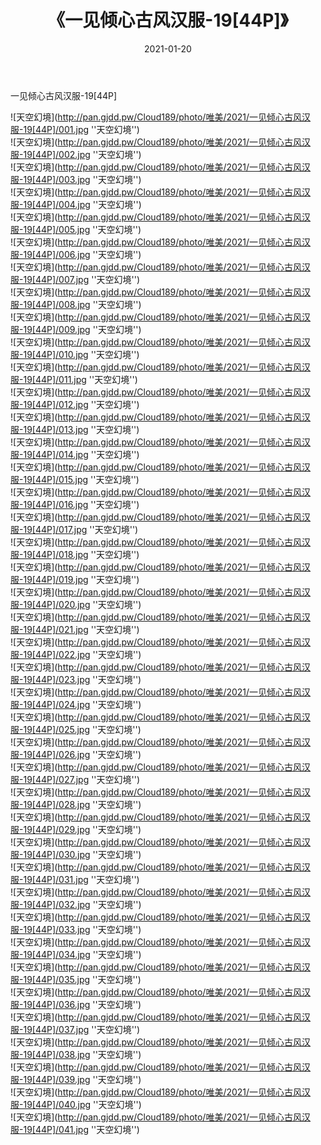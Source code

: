 ﻿---
layout: post
title:  《一见倾心古风汉服-19[44P]》
date:   2021-01-20
img: http://pan.gjdd.pw/Cloud189/photo/唯美/2021/一见倾心古风汉服-19[44P]/000.jpg
categories: [美女, 清纯, 唯美]
---

一见倾心古风汉服-19[44P]



![天空幻境](http://pan.gjdd.pw/Cloud189/photo/唯美/2021/一见倾心古风汉服-19[44P]/001.jpg ''天空幻境'') <br>
![天空幻境](http://pan.gjdd.pw/Cloud189/photo/唯美/2021/一见倾心古风汉服-19[44P]/002.jpg ''天空幻境'') <br>
![天空幻境](http://pan.gjdd.pw/Cloud189/photo/唯美/2021/一见倾心古风汉服-19[44P]/003.jpg ''天空幻境'') <br>
![天空幻境](http://pan.gjdd.pw/Cloud189/photo/唯美/2021/一见倾心古风汉服-19[44P]/004.jpg ''天空幻境'') <br>
![天空幻境](http://pan.gjdd.pw/Cloud189/photo/唯美/2021/一见倾心古风汉服-19[44P]/005.jpg ''天空幻境'') <br>
![天空幻境](http://pan.gjdd.pw/Cloud189/photo/唯美/2021/一见倾心古风汉服-19[44P]/006.jpg ''天空幻境'') <br>
![天空幻境](http://pan.gjdd.pw/Cloud189/photo/唯美/2021/一见倾心古风汉服-19[44P]/007.jpg ''天空幻境'') <br>
![天空幻境](http://pan.gjdd.pw/Cloud189/photo/唯美/2021/一见倾心古风汉服-19[44P]/008.jpg ''天空幻境'') <br>
![天空幻境](http://pan.gjdd.pw/Cloud189/photo/唯美/2021/一见倾心古风汉服-19[44P]/009.jpg ''天空幻境'') <br>
![天空幻境](http://pan.gjdd.pw/Cloud189/photo/唯美/2021/一见倾心古风汉服-19[44P]/010.jpg ''天空幻境'') <br>
![天空幻境](http://pan.gjdd.pw/Cloud189/photo/唯美/2021/一见倾心古风汉服-19[44P]/011.jpg ''天空幻境'') <br>
![天空幻境](http://pan.gjdd.pw/Cloud189/photo/唯美/2021/一见倾心古风汉服-19[44P]/012.jpg ''天空幻境'') <br>
![天空幻境](http://pan.gjdd.pw/Cloud189/photo/唯美/2021/一见倾心古风汉服-19[44P]/013.jpg ''天空幻境'') <br>
![天空幻境](http://pan.gjdd.pw/Cloud189/photo/唯美/2021/一见倾心古风汉服-19[44P]/014.jpg ''天空幻境'') <br>
![天空幻境](http://pan.gjdd.pw/Cloud189/photo/唯美/2021/一见倾心古风汉服-19[44P]/015.jpg ''天空幻境'') <br>
![天空幻境](http://pan.gjdd.pw/Cloud189/photo/唯美/2021/一见倾心古风汉服-19[44P]/016.jpg ''天空幻境'') <br>
![天空幻境](http://pan.gjdd.pw/Cloud189/photo/唯美/2021/一见倾心古风汉服-19[44P]/017.jpg ''天空幻境'') <br>
![天空幻境](http://pan.gjdd.pw/Cloud189/photo/唯美/2021/一见倾心古风汉服-19[44P]/018.jpg ''天空幻境'') <br>
![天空幻境](http://pan.gjdd.pw/Cloud189/photo/唯美/2021/一见倾心古风汉服-19[44P]/019.jpg ''天空幻境'') <br>
![天空幻境](http://pan.gjdd.pw/Cloud189/photo/唯美/2021/一见倾心古风汉服-19[44P]/020.jpg ''天空幻境'') <br>
![天空幻境](http://pan.gjdd.pw/Cloud189/photo/唯美/2021/一见倾心古风汉服-19[44P]/021.jpg ''天空幻境'') <br>
![天空幻境](http://pan.gjdd.pw/Cloud189/photo/唯美/2021/一见倾心古风汉服-19[44P]/022.jpg ''天空幻境'') <br>
![天空幻境](http://pan.gjdd.pw/Cloud189/photo/唯美/2021/一见倾心古风汉服-19[44P]/023.jpg ''天空幻境'') <br>
![天空幻境](http://pan.gjdd.pw/Cloud189/photo/唯美/2021/一见倾心古风汉服-19[44P]/024.jpg ''天空幻境'') <br>
![天空幻境](http://pan.gjdd.pw/Cloud189/photo/唯美/2021/一见倾心古风汉服-19[44P]/025.jpg ''天空幻境'') <br>
![天空幻境](http://pan.gjdd.pw/Cloud189/photo/唯美/2021/一见倾心古风汉服-19[44P]/026.jpg ''天空幻境'') <br>
![天空幻境](http://pan.gjdd.pw/Cloud189/photo/唯美/2021/一见倾心古风汉服-19[44P]/027.jpg ''天空幻境'') <br>
![天空幻境](http://pan.gjdd.pw/Cloud189/photo/唯美/2021/一见倾心古风汉服-19[44P]/028.jpg ''天空幻境'') <br>
![天空幻境](http://pan.gjdd.pw/Cloud189/photo/唯美/2021/一见倾心古风汉服-19[44P]/029.jpg ''天空幻境'') <br>
![天空幻境](http://pan.gjdd.pw/Cloud189/photo/唯美/2021/一见倾心古风汉服-19[44P]/030.jpg ''天空幻境'') <br>
![天空幻境](http://pan.gjdd.pw/Cloud189/photo/唯美/2021/一见倾心古风汉服-19[44P]/031.jpg ''天空幻境'') <br>
![天空幻境](http://pan.gjdd.pw/Cloud189/photo/唯美/2021/一见倾心古风汉服-19[44P]/032.jpg ''天空幻境'') <br>
![天空幻境](http://pan.gjdd.pw/Cloud189/photo/唯美/2021/一见倾心古风汉服-19[44P]/033.jpg ''天空幻境'') <br>
![天空幻境](http://pan.gjdd.pw/Cloud189/photo/唯美/2021/一见倾心古风汉服-19[44P]/034.jpg ''天空幻境'') <br>
![天空幻境](http://pan.gjdd.pw/Cloud189/photo/唯美/2021/一见倾心古风汉服-19[44P]/035.jpg ''天空幻境'') <br>
![天空幻境](http://pan.gjdd.pw/Cloud189/photo/唯美/2021/一见倾心古风汉服-19[44P]/036.jpg ''天空幻境'') <br>
![天空幻境](http://pan.gjdd.pw/Cloud189/photo/唯美/2021/一见倾心古风汉服-19[44P]/037.jpg ''天空幻境'') <br>
![天空幻境](http://pan.gjdd.pw/Cloud189/photo/唯美/2021/一见倾心古风汉服-19[44P]/038.jpg ''天空幻境'') <br>
![天空幻境](http://pan.gjdd.pw/Cloud189/photo/唯美/2021/一见倾心古风汉服-19[44P]/039.jpg ''天空幻境'') <br>
![天空幻境](http://pan.gjdd.pw/Cloud189/photo/唯美/2021/一见倾心古风汉服-19[44P]/040.jpg ''天空幻境'') <br>
![天空幻境](http://pan.gjdd.pw/Cloud189/photo/唯美/2021/一见倾心古风汉服-19[44P]/041.jpg ''天空幻境'') <br>